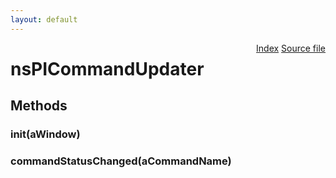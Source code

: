 ```yaml
---
layout: default
---
```

<div class='links' style='float:right'><a href="../index.html">Index</a>
<a href="http://dxr.mozilla.org/mozilla-central/source/embedding/components/commandhandler/nsPICommandUpdater.idl">Source file</a>
</div>

# nsPICommandUpdater #

## Methods ##

### init(aWindow) ###

### commandStatusChanged(aCommandName) ###
